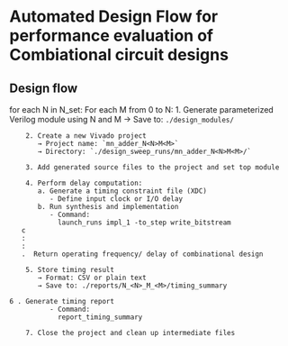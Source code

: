 # Automated Design Flow for performance evaluation of Combiational circuit designs  

 
## Design flow  
for each N in N_set:
    For each M from 0 to N:
        1. Generate parameterized Verilog module using N and M
           → Save to: `./design_modules/`

        2. Create a new Vivado project
           → Project name: `mn_adder_N<N>M<M>`
           → Directory: `./design_sweep_runs/mn_adder_N<N>M<M>/`

        3. Add generated source files to the project and set top module

        4. Perform delay computation:
           a. Generate a timing constraint file (XDC)
              - Define input clock or I/O delay
           b. Run synthesis and implementation
              - Command:
                launch_runs impl_1 -to_step write_bitstream
	   c
	   :
	   :
	   .  Return operating frequency/ delay of combinational design
           
        5. Store timing result
           → Format: CSV or plain text
           → Save to: ./reports/N_<N>_M_<M>/timing_summary
	
	6 . Generate timing report
              - Command:
                report_timing_summary

        7. Close the project and clean up intermediate files

